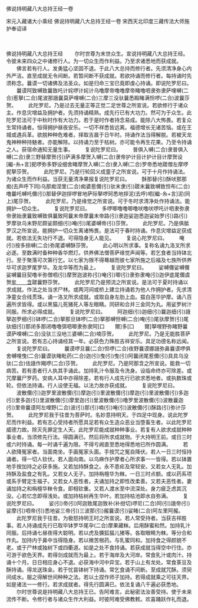 佛说持明藏八大总持王经一卷


宋元入藏诸大小乘经
佛说持明藏八大总持王经一卷
宋西天北印度三藏传法大师施护奉诏译


　　

佛说持明藏八大总持王经
　　尔时世尊为末世众生。宣说持明藏八大总持王经。令彼未来四众之中诸修行人。为一切众生而作利益。乃至求诸悉地而获成就。
　　佛言若有行人。发勇猛心坚固不退。于此八大总持而修行者。先须清净身心内外严洁。直至成就无令间断。若暂间断不获成就。若欲持诵而修行者。每持诵时先须称念。曩谟一切诸佛及法圣众。如是归命三宝已竟即虔心持诵。即说陀罗尼曰。
　　曩谟阿致嚩致曩致吒计姹啰计姹计乌噜摩帝噜噜摩帝睹噜呬隶弥隶萨哩嚩(二合)惹拏(二合)尾波那誐曩莫萨哩嚩(二合)三摩三没驮曩悉殿睹满怛啰(二合)波曩莎贺。
　　此陀罗尼。乃是过去无量正等正觉二足世尊之所宣说。若欲修行于诸众主。作息灾增益及拥护者。先须持诵精熟。成先行已有大功力。然可为于众生。此陀罗尼法可于中秋时作有大功力。若于是时作者持念易成。能除八大怖畏。若复众生常持诵者。恒得拥护昼夜安乐。一切不祥悉皆远离。福德增长无诸苦恼。或在王城或遇兵革。欲脱种种危难者。择取吉晨于日午时。持诵作法当得解脱。若被天龙鬼神种种持魅者。亦能解除。以持诵力至于枯树。亦可能令再生花果。乃至令持诵之人。获宿命通知无量生事。
　　复说陀罗尼曰。
　　普俱入嚩(二合)隶普俱入嚩(二合)隶三野替摩贺(引)萨满多摩贺入嚩(二合)隶帝护计目计护计目计摩贺设[繼-糸+言]抳啰弥多野设细舍睹摩贺入嚩(二合)隶入嚩(二合)罗帝悉地蹉僧左摩啰抳拏莎贺。
　　此陀罗尼。乃是行轮回义成童子之所宣说。可于十月作持诵法。为诸众生而作利益。当获无量清净果报复说陀罗尼曰。
　　酥那替(引)酥吠那那痴(去声呼下同)乌那痴涅里(二合)痴婆惹儞(引)驮末隶(引)蹉末曩致嚩致怛布(二合)噜曩吒嚩吒儞(引)那替伊迦拶啰冒地萨际拏啰珂悉地拶泥(去呼)呬[繼-糸+言]泥(同上)尾莎贺。
　　此陀罗尼。乃是缘觉之所宣说。可于冬时求清净处作持诵法。能拥护一切众生。
　　复说陀罗尼曰。
　　多啰唧噜噜唧噜吠噜吠啰吒计呬隶弥隶帝隶始隶曩致嚩致俱曩致阿曩末帝摩曩末帝路(引)隶迦娑迦悉迦娑始罗(引)路(引)罗摩驮乌末野尼颇娑颇细(引)唵(引)尾婆嚩帝(引)莎贺。
　　此陀罗尼。乃是俱胝罗汉之所宣说。能拥护一切众生离诸怖畏。是法可于春时持诵。作息灾增益定获成就。若依法无失功行不退。可得隐身无人能见。
　　复说心陀罗尼曰。
　　唵(引)按多捺嚩(二合)弥尾婆嚩酥莎贺。
　　此心明以所求事。复称名诵九洛叉所求必遂。至数满时备种种香华燃灯。供养佛法僧菩萨缘觉声闻等。若乞食者当持钵北行。至于聚落可次第行乞。以七家为限不得蓦越而彼七家所施之后福及七族所供养华可求迦罗尾罗华。及龙华等而为最上。
　　复说陀罗尼曰。
　　娑嚩儞娑嚩儞娑嚩曩目契噜半弥僧呬(引)摩贺迦波祢(引)唵(引)唧(引)隶弥隶唵(引)迦伊底尾儞虞贺[牟　　含](引)蹉曩野莎贺。
　　此陀罗尼乃是预流之所宣说。是法可于夏时持诵以求成就。作法之处当求尸林。或两河间或桥上建立持诵若为他人作拥护者。先求清净童女合线贯珠。诵一洛叉所求成就。或取自身左肋上血。揾白莲华护摩。诵八百遍所求皆得。或以黑猫儿死猪死人等左眼睛。同研和合并三金同为丸。用娑罗树汁同服。所求必得成就。
　　复说陀罗尼曰。
　　阿迦细(引)迦细(引)曩迦细(引)誐拏迦罗细(引)钵啰(二合)拏那旦钵啰(二合)拏那嚩怛嚩(二合)唵(引)尾驮摩贺(引)尾驮细(引)那闭多那闭噜噜弭呬唧隶弥隶阿[口　　爾]多[口　　爾]拏哩野弥睹野曩谟萨哩嚩(二合)没驮三没地三婆嚩(二合)喃莎贺。
　　此陀罗尼。乃是无能胜菩萨之所宣说。若有志心持诵经其一年。必获色力殊胜吉祥安乐。具足功德名称远闻。
　　复说陀罗尼曰。
　　曩谟啰旦曩(二合)怛啰(二合)夜野曩谟娜誐弥鼻曩谟啰俱舍嚩哩曳(二合)曩谟驮睹毗药(二合)迦(引)曳(引)曳(引)阿曩闭尾惹儞(引)具具乌没驮(二合)佉誐作羯啰(二合)莎贺。
　　此陀罗尼。乃是阿那含之所宣说。能救一切病苦。若有患者行人执其手诵此。加持乳汁令服及令洗身。设临命终亦可除差。或咒摩曩尸罗药。安病人耳中亦得除差。若有行人成先行已欲求悉地者。或执数珠或轮。但依法持诵。行人设使无福。以法力故亦获成就。
　　复说陀罗尼曰。
　　波散儞(引)迦罗里波散儞(引)摩迦(引)里波散儞(引)摩迦(引)里波散儞(引)多迦(引)里多迦(引)里波散儞(引)摩里迦(引)里波散儞(引)噜罗里波散儞(引)波散曩迦(引)里帝曩谟阿左哩野(二合)波(引)那(引)喃(引)唵(引)波散儞(引)酥路(引)弥计莎贺。
　　此陀罗尼我于往昔为菩萨时。名妙意持明天。于四足中现身。说此陀罗尼而作利益。若有志心受持者所愿具足若有众生造众恶业当堕畜生者。以此陀罗尼威德力故。除灭先罪定生人天。此陀罗尼能成就种种事业。若复有人欲求成就种种事业者。当须修先行法。得圆满已。然后将所求成就物。于大持明王前。或日三时或六时持诵。每一时诵千遍为限。不得亏阙直至悉地得悉地已所作圆满。
　　若人欲降冤家者。当面南坐。手画冤家头面。手按咒之冤自降伏。若人一日三时恒持诵者。得一切人钦伏。若人面向南。以乌麻作护摩者心所求事一一皆得。若以钵置地手按加持之必获多施。又若加持酥食之。永不患疟及常轻安。又若女人无乳。加持酥及盐食之有乳。又若女人无子。加持栴檀华为粖。一日三时点额。或以药系项或系手臂定生福子。又若女人恶性者。夫诵加持之即性改柔善。又若夫恶性者。妻诵加持之和栴檀华粖令食。即相钦重。又若人渡水至中流深处。身力疲乏虑其沉没。心若忆念即得浅处。或加持枯树再生华叶。若加持枯池即水自弥满。
　　复说陀罗尼曰。
　　娑(引)帝(引)阿迦致尾迦致补(补绀切)啰尼(二合)阿(引)誐帝(引)娑摩(引)呬帝(引)悉地娑三帝(引)三波那(引)赧曩谟(引)娑睹(二合)阿左里阿赧。
　　此陀罗尼我于往昔。为极怒持明王时之所宣说。若人常受持者。当获吉祥胜事。若人持诵成先行已取毕钵罗华尾孕(二合)摩果藏粖。后用酥蜜和然。加持乳汁同服。后持诵七昼夜得大聪明。若以虎及獯狐猫儿猪等。各取眼睛为粖。等分合和作丸。加持内于鼻中当得隐身。若以微苦根药。与乳蜜同和。加持食之得颜貌不老。或于尸林或独树下或四衢道。如是之处不食持诵。若获成就当得空中行住。亦可游于欲色天界。若得剑成就而为最上。若于海岸及大河岸。常食乳汁或肉汁。持诵十个月。日日相应身心不退。必获海中河中异宝。若于山上有龙处。常食菉豆及酥持诵。得龙送珠金。若于忧昙钵树下持诵。常乞食诵不间断。至成就咒酥。须臾间成水。服之得解世间种种之法。若以土捏作师子加持。若得成就乘之可往天界。如是诸法一一修行。若求成就者。得先行圆满已。依法复诵八千遍必获悉地。
　　尔时世尊说是持明藏八大总持王已。告阿难言。此秘密法汝善受持。使于未来流传不断。令修行者与诸众生作大利益。时彼阿难受佛教敕。欢喜踊跃作礼而退。
